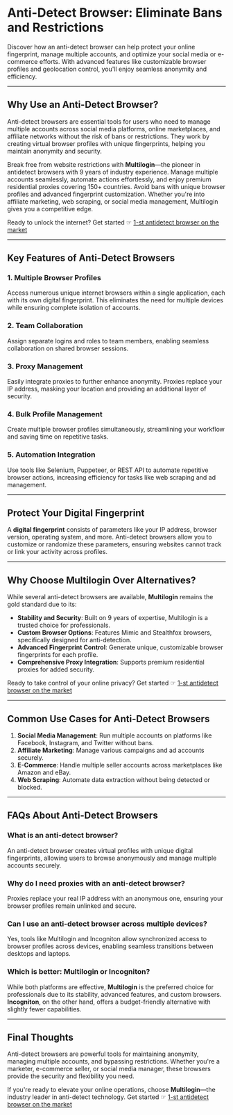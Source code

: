 # Anti-Detect Browser: Eliminate Bans and Restrictions

Discover how an anti-detect browser can help protect your online fingerprint, manage multiple accounts, and optimize your social media or e-commerce efforts. With advanced features like customizable browser profiles and geolocation control, you'll enjoy seamless anonymity and efficiency.

---

## Why Use an Anti-Detect Browser?

Anti-detect browsers are essential tools for users who need to manage multiple accounts across social media platforms, online marketplaces, and affiliate networks without the risk of bans or restrictions. They work by creating virtual browser profiles with unique fingerprints, helping you maintain anonymity and security.

Break free from website restrictions with **Multilogin**—the pioneer in antidetect browsers with 9 years of industry experience. Manage multiple accounts seamlessly, automate actions effortlessly, and enjoy premium residential proxies covering 150+ countries. Avoid bans with unique browser profiles and advanced fingerprint customization. Whether you're into affiliate marketing, web scraping, or social media management, Multilogin gives you a competitive edge.

Ready to unlock the internet? Get started ☞ [1-st antidetect browser on the market](https://bit.ly/multIlogin)

---

## Key Features of Anti-Detect Browsers

### 1. Multiple Browser Profiles
Access numerous unique internet browsers within a single application, each with its own digital fingerprint. This eliminates the need for multiple devices while ensuring complete isolation of accounts.

### 2. Team Collaboration
Assign separate logins and roles to team members, enabling seamless collaboration on shared browser sessions.

### 3. Proxy Management
Easily integrate proxies to further enhance anonymity. Proxies replace your IP address, masking your location and providing an additional layer of security.

### 4. Bulk Profile Management
Create multiple browser profiles simultaneously, streamlining your workflow and saving time on repetitive tasks.

### 5. Automation Integration
Use tools like Selenium, Puppeteer, or REST API to automate repetitive browser actions, increasing efficiency for tasks like web scraping and ad management.

---

## Protect Your Digital Fingerprint

A **digital fingerprint** consists of parameters like your IP address, browser version, operating system, and more. Anti-detect browsers allow you to customize or randomize these parameters, ensuring websites cannot track or link your activity across profiles.

---

## Why Choose Multilogin Over Alternatives?

While several anti-detect browsers are available, **Multilogin** remains the gold standard due to its:

- **Stability and Security**: Built on 9 years of expertise, Multilogin is a trusted choice for professionals.
- **Custom Browser Options**: Features Mimic and Stealthfox browsers, specifically designed for anti-detection.
- **Advanced Fingerprint Control**: Generate unique, customizable browser fingerprints for each profile.
- **Comprehensive Proxy Integration**: Supports premium residential proxies for added security.

Ready to take control of your online privacy? Get started ☞ [1-st antidetect browser on the market](https://bit.ly/multIlogin)

---

## Common Use Cases for Anti-Detect Browsers

1. **Social Media Management**: Run multiple accounts on platforms like Facebook, Instagram, and Twitter without bans.
2. **Affiliate Marketing**: Manage various campaigns and ad accounts securely.
3. **E-Commerce**: Handle multiple seller accounts across marketplaces like Amazon and eBay.
4. **Web Scraping**: Automate data extraction without being detected or blocked.

---

## FAQs About Anti-Detect Browsers

### What is an anti-detect browser?
An anti-detect browser creates virtual profiles with unique digital fingerprints, allowing users to browse anonymously and manage multiple accounts securely.

### Why do I need proxies with an anti-detect browser?
Proxies replace your real IP address with an anonymous one, ensuring your browser profiles remain unlinked and secure.

### Can I use an anti-detect browser across multiple devices?
Yes, tools like Multilogin and Incogniton allow synchronized access to browser profiles across devices, enabling seamless transitions between desktops and laptops.

### Which is better: Multilogin or Incogniton?
While both platforms are effective, **Multilogin** is the preferred choice for professionals due to its stability, advanced features, and custom browsers. **Incogniton**, on the other hand, offers a budget-friendly alternative with slightly fewer capabilities.

---

## Final Thoughts

Anti-detect browsers are powerful tools for maintaining anonymity, managing multiple accounts, and bypassing restrictions. Whether you're a marketer, e-commerce seller, or social media manager, these browsers provide the security and flexibility you need.

If you're ready to elevate your online operations, choose **Multilogin**—the industry leader in anti-detect technology. Get started ☞ [1-st antidetect browser on the market](https://bit.ly/multIlogin)
